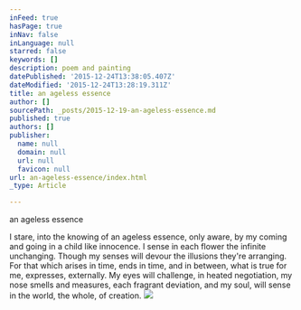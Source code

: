 ```yaml
---
inFeed: true
hasPage: true
inNav: false
inLanguage: null
starred: false
keywords: []
description: poem and painting
datePublished: '2015-12-24T13:38:05.407Z'
dateModified: '2015-12-24T13:28:19.311Z'
title: an ageless essence
author: []
sourcePath: _posts/2015-12-19-an-ageless-essence.md
published: true
authors: []
publisher:
  name: null
  domain: null
  url: null
  favicon: null
url: an-ageless-essence/index.html
_type: Article

---
```

an ageless essence

I stare, into the knowing 
of an ageless essence,
only aware,
by my coming and going
in a child like innocence. 
I sense in each flower 
the infinite unchanging.
Though my senses will devour
the illusions they're arranging.
For that 
which arises in time,
ends in time,
and in between,
what is true for me,
expresses, externally.
My eyes 
will challenge,
in heated negotiation, 
my nose 
smells and measures,
each fragrant deviation,
and my soul, 
will sense in the world,
the whole,
of creation. ![](https://the-grid-user-content.s3-us-west-2.amazonaws.com/10191978-a918-435a-9591-3f8c25f66a66.jpg)